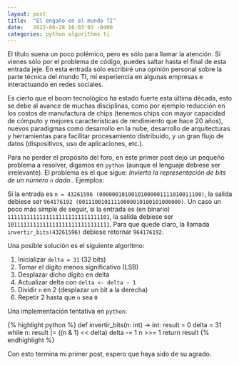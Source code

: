 ```yaml
---
layout: post
title:  "El engaño en el mundo TI"
date:   2022-06-28 16:03:03 -0400
categories: python algorithms ti
---
```

El título suena un poco polémico, pero es sólo para llamar la atención. Si vienes sólo por el problema de código, puedes saltar hasta el final de esta entrada jeje. En esta entrada sólo escribiré una opinión personal sobre la parte técnica del mundo TI, mi experiencia en algunas empresas e interactuando en redes sociales. 

Es cierto que el boom tecnológico ha estado fuerte esta última década, esto se debe al avance de muchas disciplinas, como por ejemplo reducción en los costos de manufactura de chips (tenemos chips con mayor capacidad de cómputo y mejores características de rendimiento que hace 20 años), nuevos paradigmas como desarrollo en la nube, desarrollo de arquitecturas y herramientas para facilitar procesamiento distribuído, y un gran flujo de datos (dispositivos, uso de aplicaciones, etc.).

Para no perder el propósito del foro, en este primer post dejo un pequeño problema a resolver, digamos en `python` (aunque el lenguaje debiese ser irrelevante). El problema es el que sigue: _Invierta la representación de bits de un número `n` dado._. Ejemplos:

Si la entrada es `n = 43261596 (00000010100101000001111010011100)`, la salida debiese ser `964176192 (00111001011110000010100101000000)`. Un caso un poco más simple de seguir, si la entrada es (en binario) `11111111111111111111111111111101`, la salida debiese ser `10111111111111111111111111111111`. Para que quede claro, la llamada `invertir_bits(43261596)` debiese retornar `964176192`.

Una posible solución es el siguiente algoritmo:

1. Inicializar `delta = 31` (32 bits)
2. Tomar el dígito menos significativo (LSB)
3. Desplazar dicho dígito en delta
4. Actualizar delta con `delta <- delta - 1`
5. Dividir `n` en 2 (desplazar un bit a la derecha)
6. Repetir 2 hasta que `n` sea `0`

Una implementación tentativa en `python`:

{% highlight python %}
def invertir_bits(n: int) -> int:
    result = 0
    delta = 31
    while n:
        result |= ((n & 1) << delta)
        delta -= 1
        n >>= 1
    return result
{% endhighlight %}

Con esto termina mi primer post, espero que haya sido de su agrado.